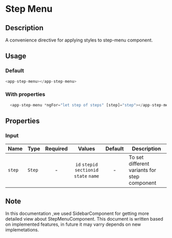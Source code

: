 # Step Menu

## Description

A convenience directive for applying styles to step-menu component.

## Usage

### Default

```js
<app-step-menu></app-step-menu>
```

### With properties

```js
  <app-step-menu *ngFor="let step of steps" [step]="step"></app-step-menu>

```

## Properties

### Input

| Name   | Type   | Required |                  Values                   | Default | Description                                  |
| ------ | ------ | :------: | :---------------------------------------: | :-----: | -------------------------------------------- |
| `step` | `Step` |    -     | `id` `stepid` `sectionid` `state` `name` |    -    | To set different variants for step component |

## Note

In this documentation ,we used SidebarComponent for getting more detailed view about StepMenuComponent.
This document is written based on implemented features, in future it may varry depends on new implemetations.
